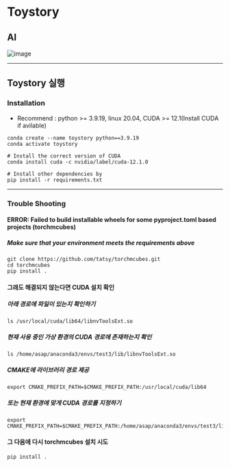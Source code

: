 # Toystory
## AI

![image](https://img.shields.io/badge/Python-3776AB?style=for-the-badge&logo=python&logoColor=white)

---
## Toystory 실행
### Installation
- Recommend : python >= 3.9.19, linux 20.04, CUDA >= 12.1(Install CUDA if avilable)
```
conda create --name toystory python==3.9.19
conda activate toystory

# Install the correct version of CUDA
conda install cuda -c nvidia/label/cuda-12.1.0

# Install other dependencies by
pip install -r requirements.txt
```
---
### Trouble Shooting
#### ERROR: Failed to build installable wheels for some pyproject.toml based projects (torchmcubes)
##### Make sure that your environment meets the requirements above
```
git clone https://github.com/tatsy/torchmcubes.git
cd torchmcubes
pip install .
```

#### 그래도 해결되지 않는다면 CUDA 설치 확인
##### 아래 경로에 파일이 있는지 확인하기
```
ls /usr/local/cuda/lib64/libnvToolsExt.so
```
##### 현재 사용 중인 가상 환경의 CUDA 경로에 존재하는지 확인
```
ls /home/asap/anaconda3/envs/test3/lib/libnvToolsExt.so
```
##### CMAKE에 라이브러리 경로 제공
```
export CMAKE_PREFIX_PATH=$CMAKE_PREFIX_PATH:/usr/local/cuda/lib64
```
##### 또는 현재 환경에 맞게 CUDA 경로를 지정하기
```
export CMAKE_PREFIX_PATH=$CMAKE_PREFIX_PATH:/home/asap/anaconda3/envs/test3/lib
```
#### 그 다음에 다시 torchmcubes 설치 시도
```
pip install .
```
